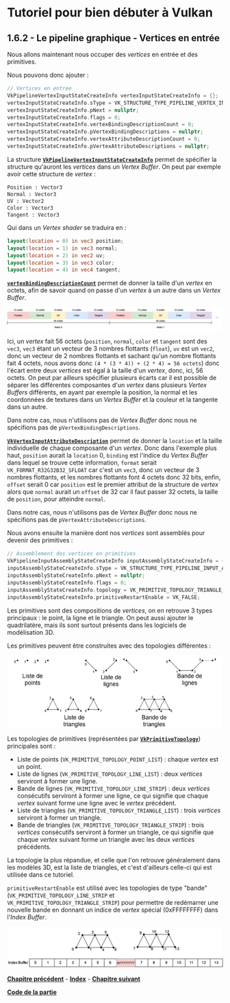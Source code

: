 # Tutoriel pour bien débuter à Vulkan
## 1.6.2 - Le pipeline graphique - Vertices en entrée

Nous allons maintenant nous occuper des *vertices* en entrée et des primitives.

Nous pouvons donc ajouter :

```CPP
// Vertices en entree
VkPipelineVertexInputStateCreateInfo vertexInputStateCreateInfo = {};
vertexInputStateCreateInfo.sType = VK_STRUCTURE_TYPE_PIPELINE_VERTEX_INPUT_STATE_CREATE_INFO;
vertexInputStateCreateInfo.pNext = nullptr;
vertexInputStateCreateInfo.flags = 0;
vertexInputStateCreateInfo.vertexBindingDescriptionCount = 0;
vertexInputStateCreateInfo.pVertexBindingDescriptions = nullptr;
vertexInputStateCreateInfo.vertexAttributeDescriptionCount = 0;
vertexInputStateCreateInfo.pVertexAttributeDescriptions = nullptr;
```

La structure [**``VkPipelineVertexInputStateCreateInfo``**](https://registry.khronos.org/vulkan/specs/1.3-extensions/man/html/VkPipelineVertexInputStateCreateInfo.html) permet de spécifier la structure qu'auront les *vertices* dans un *Vertex Buffer*. On peut par exemple avoir cette structure de *vertex* :

```
Position : Vector3
Normal : Vector3
UV : Vector2
Color : Vector3
Tangent : Vector3
```

Qui dans un *Vertex shader* se traduira en :

```GLSL
layout(location = 0) in vec3 position;
layout(location = 1) in vec3 normal;
layout(location = 2) in vec2 uv;
layout(location = 3) in vec3 color;
layout(location = 4) in vec4 tangent;
```

[**``vertexBindingDescriptionCount``**](https://registry.khronos.org/vulkan/specs/1.3-extensions/man/html/VkVertexInputBindingDescription.html) permet de donner la taille d'un *vertex* en octets, afin de savoir quand on passe d'un *vertex* à un autre dans un *Vertex Buffer*.

![Ecart entre deux vertices](images/vertex_ecart.png)

Ici, un *vertex* fait 56 octets (``position``, ``normal``, ``color`` et ``tangent`` sont des ``vec3``, ``vec3`` étant un vecteur de 3 nombres flottants (``float``), ``uv`` est un ``vec2``, donc un vecteur de 2 nombres flottants et sachant qu'un nombre flottants fait 4 octets, nous avons donc ``(4 * (3 * 4)) + (2 * 4) = 56 octets``) donc l'écart entre deux *vertices* est égal à la taille d'un *vertex*, donc, ici, 56 octets. On peut par ailleurs spécifier plusieurs écarts car il est possible de séparer les différentes composantes d'un *vertex* dans plusieurs *Vertex Buffers* différents, en ayant par exemple la position, la normal et les coordonnées de textures dans un *Vertex Buffer* et la couleur et la tangente dans un autre.

Dans notre cas, nous n'utilisons pas de *Vertex Buffer* donc nous ne spécifions pas de ``pVertexBindingDescriptions``.

[**``VkVertexInputAttributeDescription``**](https://registry.khronos.org/vulkan/specs/1.3-extensions/man/html/VkVertexInputAttributeDescription.html) permet de donner la ``location`` et la taille individuelle de chaque composante d'un *vertex*. Donc dans l'exemple plus haut, ``position`` aurait la ``location`` 0, ``binding`` est l'indice du *Vertex Buffer* dans lequel se trouve cette information, ``format`` serait ``VK_FORMAT_R32G32B32_SFLOAT`` car c'est un ``vec3``, donc un vecteur de 3 nombres flottants, et les nombres flottants font 4 octets donc 32 bits, enfin, ``offset`` serait 0 car ``position`` est le premier attribut de la structure de *vertex* alors que ``normal`` aurait un ``offset`` de 32 car il faut passer 32 octets, la taille de ``position``, pour atteindre ``normal``.

Dans notre cas, nous n'utilisons pas de *Vertex Buffer* donc nous ne spécifions pas de ``pVertexAttributeDescriptions``.

Nous avons ensuite la manière dont nos *vertices* sont assemblés pour devenir des primitives :

```CPP
// Assemblement des vertices en primitives
VkPipelineInputAssemblyStateCreateInfo inputAssemblyStateCreateInfo = {};
inputAssemblyStateCreateInfo.sType = VK_STRUCTURE_TYPE_PIPELINE_INPUT_ASSEMBLY_STATE_CREATE_INFO;
inputAssemblyStateCreateInfo.pNext = nullptr;
inputAssemblyStateCreateInfo.flags = 0;
inputAssemblyStateCreateInfo.topology = VK_PRIMITIVE_TOPOLOGY_TRIANGLE_LIST;
inputAssemblyStateCreateInfo.primitiveRestartEnable = VK_FALSE;
```

Les primitives sont des compositions de *vertices*, on en retrouve 3 types principaux : le point, la ligne et le triangle. On peut aussi ajouter le quadrilatère, mais ils sont surtout présents dans les logiciels de modélisation 3D.

Les primitives peuvent être construites avec des topologies différentes :

![Topologies](images/topologies.png)

Les topologies de primitives (représentées par [**``VkPrimitiveTopology``**](https://registry.khronos.org/vulkan/specs/1.3-extensions/man/html/VkPrimitiveTopology.html)) principales sont :
- Liste de points (``VK_PRIMITIVE_TOPOLOGY_POINT_LIST``) : chaque *vertex* est un point.
- Liste de lignes (``VK_PRIMITIVE_TOPOLOGY_LINE_LIST``) : deux *vertices* serviront à former une ligne.
- Bande de lignes (``VK_PRIMITIVE_TOPOLOGY_LINE_STRIP``) : deux *vertices* consécutifs serviront à former une ligne, ce qui signifie que chaque *vertex* suivant forme une ligne avec le *vertex* précédent.
- Liste de triangles (``VK_PRIMITIVE_TOPOLOGY_TRIANGLE_LIST``) : trois *vertices* serviront à former un triangle.
- Bande de triangles (``VK_PRIMITIVE_TOPOLOGY_TRIANGLE_STRIP``) : trois *vertices* consécutifs serviront à former un triangle, ce qui signifie que chaque *vertex* suivant forme un triangle avec les deux *vertices* précédents.

La topologie la plus répandue, et celle que l'on retrouve généralement dans les modèles 3D, est la liste de triangles, et c'est d'ailleurs celle-ci qui est utilisée dans ce tutoriel.

``primitiveRestartEnable`` est utilisé avec les topologies de type "bande" (``VK_PRIMITIVE_TOPOLOGY_LINE_STRIP`` et ``VK_PRIMITIVE_TOPOLOGY_TRIANGLE_STRIP``) pour permettre de redémarrer une nouvelle bande en donnant un indice de *vertex* spécial (0xFFFFFFFF) dans l'*Index Buffer*.

![Primitive Restart](images/primitive_restart.png)

[**Chapitre précédent**](1.md) - [**Index**](../../index.md) - [**Chapitre suivant**](3.md)

[**Code de la partie**](https://github.com/ZaOniRinku/TutorielVulkanFR/tree/partie1/6)